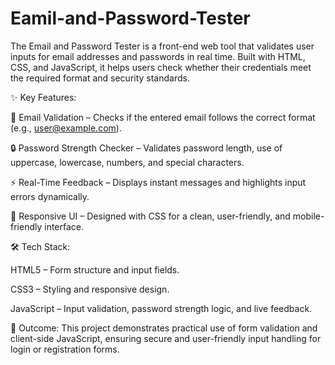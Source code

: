 # Eamil-and-Password-Tester
The Email and Password Tester is a front-end web tool that validates user inputs for email addresses and passwords in real time. Built with HTML, CSS, and JavaScript, it helps users check whether their credentials meet the required format and security standards.

✨ Key Features:

📧 Email Validation – Checks if the entered email follows the correct format (e.g., user@example.com).

🔒 Password Strength Checker – Validates password length, use of uppercase, lowercase, numbers, and special characters.

⚡ Real-Time Feedback – Displays instant messages and highlights input errors dynamically.

🎨 Responsive UI – Designed with CSS for a clean, user-friendly, and mobile-friendly interface.

🛠️ Tech Stack:

HTML5 – Form structure and input fields.

CSS3 – Styling and responsive design.

JavaScript – Input validation, password strength logic, and live feedback.

🎯 Outcome:
This project demonstrates practical use of form validation and client-side JavaScript, ensuring secure and user-friendly input handling for login or registration forms.
